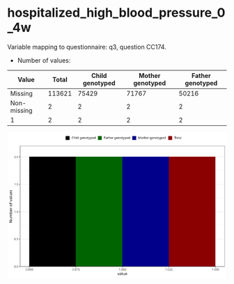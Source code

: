 # hospitalized_high_blood_pressure_0_4w
Variable mapping to questionnaire: q3, question CC174.
- Number of values:

| Value | Total | Child genotyped | Mother genotyped | Father genotyped |
| ----- | ----- | --------------- | ---------------- | ---------------- |
| Missing | 113621 | 75429 | 71767 | 50216 |
| Non-missing | 2 | 2 | 2 | 2 |
| 1 | 2 | 2 | 2 | 2 |



![](hospitalized_high_blood_pressure_0_4w_n.png)



